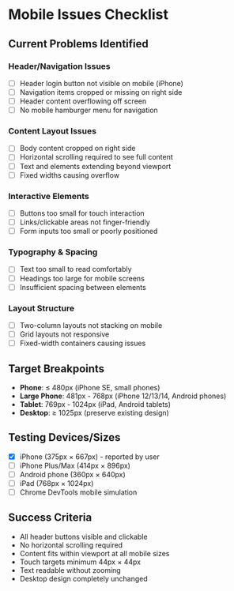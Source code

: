 # Mobile Issues Checklist

## Current Problems Identified

### Header/Navigation Issues
- [ ] Header login button not visible on mobile (iPhone)  
- [ ] Navigation items cropped or missing on right side
- [ ] Header content overflowing off screen
- [ ] No mobile hamburger menu for navigation

### Content Layout Issues  
- [ ] Body content cropped on right side
- [ ] Horizontal scrolling required to see full content
- [ ] Text and elements extending beyond viewport
- [ ] Fixed widths causing overflow

### Interactive Elements
- [ ] Buttons too small for touch interaction
- [ ] Links/clickable areas not finger-friendly
- [ ] Form inputs too small or poorly positioned

### Typography & Spacing
- [ ] Text too small to read comfortably
- [ ] Headings too large for mobile screens
- [ ] Insufficient spacing between elements

### Layout Structure
- [ ] Two-column layouts not stacking on mobile
- [ ] Grid layouts not responsive
- [ ] Fixed-width containers causing issues

## Target Breakpoints
- **Phone**: ≤ 480px (iPhone SE, small phones)
- **Large Phone**: 481px - 768px (iPhone 12/13/14, Android phones)  
- **Tablet**: 769px - 1024px (iPad, Android tablets)
- **Desktop**: ≥ 1025px (preserve existing design)

## Testing Devices/Sizes
- [x] iPhone (375px × 667px) - reported by user
- [ ] iPhone Plus/Max (414px × 896px)
- [ ] Android phone (360px × 640px)  
- [ ] iPad (768px × 1024px)
- [ ] Chrome DevTools mobile simulation

## Success Criteria
- All header buttons visible and clickable
- No horizontal scrolling required
- Content fits within viewport at all mobile sizes
- Touch targets minimum 44px × 44px
- Text readable without zooming
- Desktop design completely unchanged